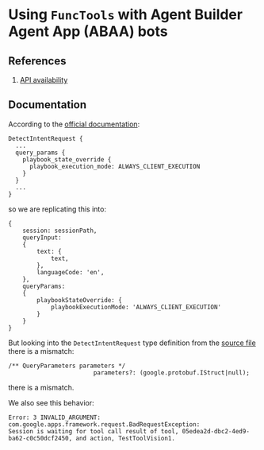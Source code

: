 # Using `FuncTools` with Agent Builder Agent App (ABAA) bots

## References

1. [API availability](https://cloud.google.com/dialogflow/vertex/docs/quick/api)



## Documentation

According to the [official documentation](https://cloud.google.com/dialogflow/vertex/docs/concept/tools#client-side):

```
DetectIntentRequest {
  ...
  query_params {
    playbook_state_override {
      playbook_execution_mode: ALWAYS_CLIENT_EXECUTION
    }
  }
  ...
}
```

so we are replicating this into:

```
{
    session: sessionPath, 
    queryInput:
    {
        text: {
            text,
        },
        languageCode: 'en',
    },
    queryParams: 
    {
        playbookStateOverride: {
            playbookExecutionMode: 'ALWAYS_CLIENT_EXECUTION'
        }
    }
}
```

But looking into the `DetectIntentRequest` type definition from the 
[source file](https://raw.githubusercontent.com/googleapis/google-cloud-node/dialogflow-cx-v4.6.0/packages/google-cloud-dialogflow-cx/protos/protos.d.ts) there is a mismatch:

```
/** QueryParameters parameters */
                        parameters?: (google.protobuf.IStruct|null);

```
there is a mismatch.

We also see this behavior:

```
Error: 3 INVALID_ARGUMENT: 
com.google.apps.framework.request.BadRequestException: 
Session is waiting for tool call result of tool, 05edea2d-dbc2-4ed9-ba62-c0c50dcf2450, and action, TestToolVision1.
```